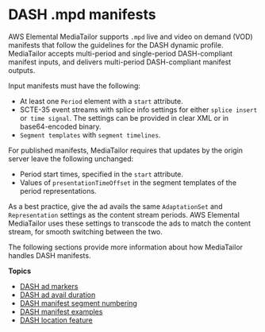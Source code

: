 # DASH \.mpd manifests<a name="manifest-dash"></a>

AWS Elemental MediaTailor supports `.mpd` live and video on demand \(VOD\) manifests that follow the guidelines for the DASH dynamic profile\. MediaTailor accepts multi\-period and single\-period DASH\-compliant manifest inputs, and delivers multi\-period DASH\-compliant manifest outputs\. 

Input manifests must have the following:
+ At least one `Period` element with a `start` attribute\. 
+ SCTE\-35 event streams with splice info settings for either `splice insert `or` time signal`\. The settings can be provided in clear XML or in base64\-encoded binary\. 
+ `Segment templates` with `segment timelines`\. 

For published manifests, MediaTailor requires that updates by the origin server leave the following unchanged: 
+ Period start times, specified in the `start` attribute\. 
+ Values of `presentationTimeOffset` in the segment templates of the period representations\. 

As a best practice, give the ad avails the same `AdaptationSet` and `Representation` settings as the content stream periods\. AWS Elemental MediaTailor uses these settings to transcode the ads to match the content stream, for smooth switching between the two\.

The following sections provide more information about how MediaTailor handles DASH manifests\.

**Topics**
+ [DASH ad markers](dash-ad-markers.md)
+ [DASH ad avail duration](dash-ad-avail-duration.md)
+ [DASH manifest segment numbering](dash-manifest-segment-numbering.md)
+ [DASH manifest examples](dash-manifest-examples.md)
+ [DASH location feature](dash-location-feature.md)